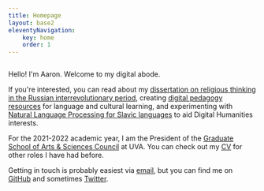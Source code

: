 ```yaml
---
title: Homepage 
layout: base2
eleventyNavigation: 
    key: home 
    order: 1
---
```


<div style="display:flex;flex-wrap:wrap;align-items:center;">
    <!-- <img src="img/self300.png" style="flex:1;margin:1em"></img> -->
    <div style="flex:2">
        <p>Hello! I'm Aaron. Welcome to my digital abode.</p> 
        <p>If you're interested, you can read about my <a href="/research">dissertation on religious thinking in the Russian interrevolutionary period</a>, creating <a href="/pedagogy">digital pedagogy resources</a> for language and cultural learning, and experimenting with <a href="/research">Natural Language Processing for Slavic languages</a> to aid Digital Humanities interests.</p>
        <p>For the 2021-2022 academic year, I am the President of the <a href="http://gradcouncil.com/">Graduate School of Arts & Sciences Council</a> at UVA. You can check out my <a href="/cv">CV</a> for other roles I have had before.</p>
        <p>Getting in touch is probably easiest via <a href="mailto:amt3ad@virginia.edu">email</a>, but you can find me on <a href="https://github.com/amthomps1">GitHub</a> and sometimes <a href="https://twitter.com/kollektivminds">Twitter</a>.</p>
    </div>
</div>